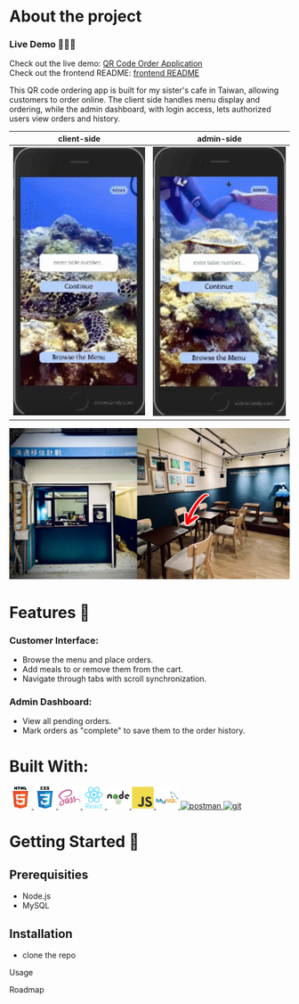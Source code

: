 # About the project

### Live Demo 🏄🏻‍♀️
Check out the live demo: [QR Code Order Application](https://seaward-migration-plan.netlify.app/)</br>
Check out the frontend README: [frontend README](https://github.com/HanHsunShih/qrcode-order-app-client)

This QR code ordering app is built for my sister's cafe in Taiwan, allowing customers to order online. The client side handles menu display and ordering, while the admin dashboard, with login access, lets authorized users view orders and history.

client-side|admin-side
--|--
<img src="https://github.com/HanHsunShih/qrcode-order-app-client/blob/main/images/client-side_compressed.gif" width="300" />|<img src="https://github.com/HanHsunShih/qrcode-order-app-client/blob/main/images/admin-side_compressed.gif" width="300" />

<img src="https://github.com/HanHsunShih/qrcode-order-app-client/blob/main/images/Capstone%20one%20page%20slide.JPG?raw=true" width="650">

# Features 🤿
### Customer Interface:
- Browse the menu and place orders.
- Add meals to or remove them from the cart.
- Navigate through tabs with scroll synchronization.

### Admin Dashboard:
- View all pending orders.
- Mark orders as "complete" to save them to the order history.

# Built With:
<p align="left">
  <a href="https://www.w3.org/html/" target="_blank" rel="noreferrer"> <img src="https://raw.githubusercontent.com/devicons/devicon/master/icons/html5/html5-original-wordmark.svg" alt="html5" width="40" height="40"/> </a> 
  <a href="https://www.w3schools.com/css/" target="_blank" rel="noreferrer"> <img src="https://raw.githubusercontent.com/devicons/devicon/master/icons/css3/css3-original-wordmark.svg" alt="css3" width="40" height="40"/> </a> 
  <a href="https://sass-lang.com" target="_blank" rel="noreferrer"> <img src="https://raw.githubusercontent.com/devicons/devicon/master/icons/sass/sass-original.svg" alt="sass" width="40" height="40"/> </a>
  <a href="https://reactjs.org/" target="_blank" rel="noreferrer"> <img src="https://raw.githubusercontent.com/devicons/devicon/master/icons/react/react-original-wordmark.svg" alt="react" width="40" height="40"/> </a> 
  <a href="https://nodejs.org" target="_blank" rel="noreferrer"> <img src="https://raw.githubusercontent.com/devicons/devicon/master/icons/nodejs/nodejs-original-wordmark.svg" alt="nodejs" width="40" height="40"/> </a> 
  <a href="https://developer.mozilla.org/en-US/docs/Web/JavaScript" target="_blank" rel="noreferrer"> <img src="https://raw.githubusercontent.com/devicons/devicon/master/icons/javascript/javascript-original.svg" alt="javascript" width="40" height="40"/> </a> 
  <a href="https://www.mysql.com/" target="_blank" rel="noreferrer"> <img src="https://raw.githubusercontent.com/devicons/devicon/master/icons/mysql/mysql-original-wordmark.svg" alt="mysql" width="40" height="40"/> </a> 
  <a href="https://postman.com" target="_blank" rel="noreferrer"> <img src="https://www.vectorlogo.zone/logos/getpostman/getpostman-icon.svg" alt="postman" width="40" height="40"/> </a> 
  <a href="https://git-scm.com/" target="_blank" rel="noreferrer"> <img src="https://www.vectorlogo.zone/logos/git-scm/git-scm-icon.svg" alt="git" width="40" height="40"/> </a> 
</p>

# Getting Started 🤩
## Prerequisities
- Node.js
- MySQL

## Installation
- clone the repo














Usage

Roadmap

